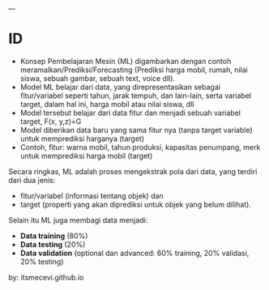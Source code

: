 __

# ID

* Konsep Pembelajaran Mesin (ML) digambarkan dengan contoh meramalkan/Prediksi/Forecasting (Prediksi harga mobil, rumah, nilai siswa, sebuah gambar, sebuah text, voice dll).
* Model ML belajar dari data, yang direpresentasikan sebagai fitur/variabel seperti tahun, jarak tempuh, dan lain-lain, serta variabel target, dalam hal ini, harga mobil atau nilai siswa, dll
* Model tersebut belajar dari data fitur dan menjadi sebuah variabel target, F(x, y,z)=G
* Model diberikan data baru yang sama fitur nya (tanpa target variable) untuk memprediksi harganya (target)
* Contoh, fitur: warna mobil, tahun produksi, kapasitas penumpang, merk untuk memprediksi harga mobil (target)

Secara ringkas, ML adalah proses mengekstrak pola dari data, yang terdiri dari dua jenis:
* fitur/variabel (informasi tentang objek) dan
* target (properti yang akan diprediksi untuk objek yang belum dilihat).

Selain itu ML juga membagi data menjadi:
* **Data training** (80%)
* **Data testing** (20%)
* **Data validation** (optional dan advanced: 60% training, 20% validasi, 20% testing)

by: itsmecevi.github.io

